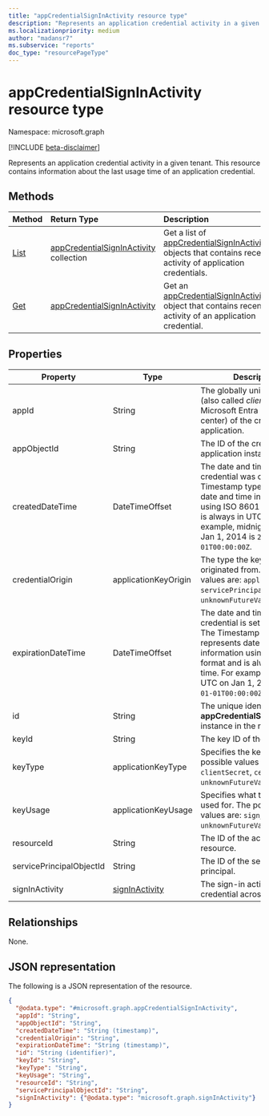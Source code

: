 ```yaml
---
title: "appCredentialSignInActivity resource type"
description: "Represents an application credential activity in a given tenant."
ms.localizationpriority: medium
author: "madansr7"
ms.subservice: "reports"
doc_type: "resourcePageType"
---
```


# appCredentialSignInActivity resource type

Namespace: microsoft.graph

[!INCLUDE [beta-disclaimer](../../includes/beta-disclaimer.md)]

Represents an application credential activity in a given tenant. This resource contains information about the last usage time of an application credential.

## Methods

| Method                                                                         | Return Type                                                                           | Description                                                                |
| :----------------------------------------------------------------------------- | :------------------------------------------------------------------------------------ | :------------------------------------------------------------------------- |
| [List](../api/reportroot-list-appcredentialsigninactivities.md) | [appCredentialSignInActivity](../resources/appcredentialsigninactivity.md) collection | Get a list of [appCredentialSignInActivity](../resources/appcredentialsigninactivity.md) objects that contains recent activity of application credentials.                    |
| [Get](../api/appcredentialsigninactivity-get.md)   | [appCredentialSignInActivity](../resources/appcredentialsigninactivity.md)            | Get an [appCredentialSignInActivity](../resources/appcredentialsigninactivity.md) object that contains recent activity of an application credential. |

## Properties

| Property                 | Type                                             | Description                                                                                           |
| ------------------------ | ------------------------------------------------ | ----------------------------------------------------------------------------------------------------- |
| appId                    | String                                           | The globally unique appId (also called *client ID* on the Microsoft Entra admin center) of the credential application.                                                                 |
| appObjectId              | String                                           | The ID of the credential application instance.                                                        |
| createdDateTime          | DateTimeOffset                                   | The date and time when the credential was created. The Timestamp type represents date and time information using ISO 8601 format and is always in UTC time. For example, midnight UTC on Jan 1, 2014 is `2014-01-01T00:00:00Z`.                                                   |
| credentialOrigin         | applicationKeyOrigin                             | The type the key credential originated from. Possible values are: `application`, `servicePrincipal`, `unknownFutureValue`. |
| expirationDateTime       | DateTimeOffset                                   | The date and time when the credential is set to expire. The Timestamp type represents date and time information using ISO 8601 format and is always in UTC time. For example, midnight UTC on Jan 1, 2014 is `2014-01-01T00:00:00Z`.                                                   |
| id                       | String                                           | The unique identifier of the **appCredentialSignInActivity** instance in the response.                    |
| keyId                    | String                                           | The key ID of the credential.                                                                          |
| keyType                  | applicationKeyType                               | Specifies the key type. The possible values are: `clientSecret`, `certificate`, `unknownFutureValue`. |
| keyUsage                 | applicationKeyUsage                              | Specifies what the key was used for. The possible values are: `sign`, `verify`, `unknownFutureValue`.  |
| resourceId               | String                                           | The ID of the accessed resource.                                                                      |
| servicePrincipalObjectId | String                                           | The ID of the service principal.                                                                      |
| signInActivity           | [signInActivity](../resources/signinactivity.md) | The sign-in activity of the credential across all flows.                                              |

## Relationships

None.

## JSON representation

The following is a JSON representation of the resource.

<!-- {
  "blockType": "resource",
  "keyProperty": "id",
  "@odata.type": "microsoft.graph.appCredentialSignInActivity",
  "baseType": "microsoft.graph.entity",
  "openType": false
}
-->
```json
{
  "@odata.type": "#microsoft.graph.appCredentialSignInActivity",
  "appId": "String",
  "appObjectId": "String",
  "createdDateTime": "String (timestamp)",
  "credentialOrigin": "String",
  "expirationDateTime": "String (timestamp)",
  "id": "String (identifier)",
  "keyId": "String",
  "keyType": "String",
  "keyUsage": "String",
  "resourceId": "String",
  "servicePrincipalObjectId": "String",
  "signInActivity": {"@odata.type": "microsoft.graph.signInActivity"}
}
```



